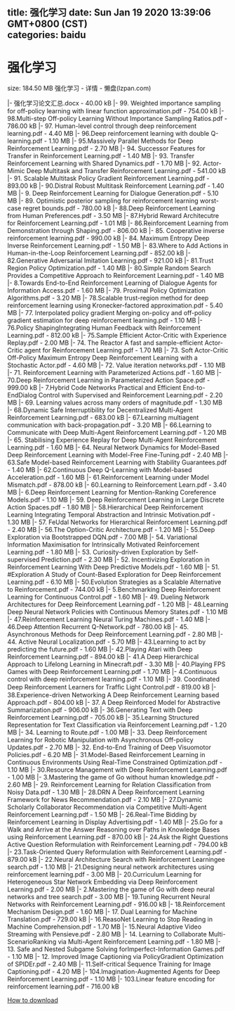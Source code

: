 
title: 强化学习
date: Sun Jan 19 2020 13:39:06 GMT+0800 (CST)    
categories: baidu
---

# 强化学习
size: 184.50 MB
 强化学习 - 详情 - 懒盘(lzpan.com)
 
|- 强化学习论文汇总.docx - 40.00 kB
|- 99. Weighted importance sampling for off-policy learning with linear function approximation.pdf - 754.00 kB
|- 98.Multi-step Off-policy Learning Without Importance Sampling Ratios.pdf - 786.00 kB
|- 97. Human-level control through deep reinforcement learning.pdf - 4.40 MB
|- 96.Deep reinforcement learning with double Q-learning.pdf - 1.10 MB
|- 95.Massively Parallel Methods for Deep Reinforcement Learning.pdf - 2.70 MB
|- 94. Successor Features for Transfer in Reinforcement Learning.pdf - 1.40 MB
|- 93. Transfer Reinforcement Learning with Shared Dynamics.pdf - 1.70 MB
|- 92. Actor-Mimic Deep Multitask and Transfer Reinforcement Learning.pdf - 541.00 kB
|- 91. Scalable Multitask Policy Gradient Reinforcement Learning.pdf - 893.00 kB
|- 90.Distral Robust Multitask Reinforcement Learning.pdf - 1.40 MB
|- 9. Deep Reinforcement Learning for Dialogue Generation.pdf - 5.10 MB
|- 89. Optimistic posterior sampling for reinforcement learning worst-case regret bounds.pdf - 780.00 kB
|- 88.Deep Reinforcement Learning from Human Preferences.pdf - 3.50 MB
|- 87.Hybrid Reward Architecutre for Reinforcement Learning.pdf - 1.01 MB
|- 86.Reinforcement Learning from Demonstration through Shaping.pdf - 806.00 kB
|- 85. Cooperative inverse reinforcement learning.pdf - 990.00 kB
|- 84. Maximum Entropy Deep Inverse Reinforcement Learning.pdf - 1.50 MB
|- 83.Where to Add Actions in Human-in-the-Loop Reinforcement Learning.pdf - 852.00 kB
|- 82.Generative Adversarial Imitation Learning.pdf - 921.00 kB
|- 81.Trust Region Policy Optimization.pdf - 1.40 MB
|- 80.Simple Random Search Provides a Competitive Approach to Reinforcement Learning.pdf - 1.40 MB
|- 8.Towards End-to-End Reinforcement Learning of Dialogue Agents for Information Access.pdf - 1.60 MB
|- 79. Proximal Policy Optimization Algorithms.pdf - 3.20 MB
|- 78.Scalable trust-region method for deep reinforcement learning using Kronecker-factored approximation.pdf - 5.40 MB
|- 77. Interpolated policy gradient Merging on-policy and off-policy gradient estimation for deep reinforcement learning.pdf - 1.10 MB
|- 76.Policy ShapingIntegrating Human Feedback with Reinforcement Learning.pdf - 812.00 kB
|- 75.Sample Efficient Actor-Critic with Experience Replay.pdf - 2.00 MB
|- 74. The Reactor A fast and sample-efficient Actor-Critic agent for Reinforcement Learning.pdf - 1.70 MB
|- 73. Soft Actor-Critic Off-Policy Maximum Entropy Deep Reinforcement Learning with a Stochastic Actor.pdf - 4.60 MB
|- 72. Value iteration networks.pdf - 1.10 MB
|- 71. Reinforcement Learning with Parameterized Actions.pdf - 1.60 MB
|- 70.Deep Reinforcement Learning in Parameterized Action Space.pdf - 999.00 kB
|- 7.Hybrid Code Networks Practical and Efficient End-to-EndDialog Control with Supervised and Reinforcement Learning.pdf - 2.20 MB
|- 69. Learning values across many orders of magnitude.pdf - 1.30 MB
|- 68.Dynamic Safe Interruptibility for Decentralized Multi-Agent Reinforcement Learning.pdf - 683.00 kB
|- 67.Learning multiagent communication with back-propagation.pdf - 3.20 MB
|- 66.Learning to Communicate with Deep Multi-Agent Reinforcement Learning.pdf - 1.20 MB
|- 65. Stabilising Experience Replay for Deep Multi-Agent Reinforcement Learning.pdf - 1.60 MB
|- 64. Neural Network Dynamics for Model-Based Deep Reinforcement Learning with Model-Free Fine-Tuning.pdf - 2.40 MB
|- 63.Safe Model-based Reinforcement Learning with Stability Guarantees.pdf - 1.40 MB
|- 62.Continuous Deep Q-Learning with Model-based Acceleration.pdf - 1.60 MB
|- 61.Reinforcement Learning under Model Mismatch.pdf - 878.00 kB
|- 60.Learning to Reinforcement Learn.pdf - 3.40 MB
|- 6.Deep Reinforcement Learning for Mention-Ranking Coreference Models.pdf - 1.10 MB
|- 59. Deep Reinforcement Learning in Large Discrete Action Spaces.pdf - 1.80 MB
|- 58.Hierarchical Deep Reinforcement Learning Integrating Temporal Abstraction and Intrinsic Motivation.pdf - 1.30 MB
|- 57. FeUdal Networks for Hierarchical Reinforcement Learning.pdf - 2.40 MB
|- 56.The Option-Critic Architecture.pdf - 1.20 MB
|- 55.Deep Exploration via Bootstrapped DQN.pdf - 7.00 MB
|- 54. Variational Information Maximisation for Intrinsically Motivated Reinforcement Learning.pdf - 1.80 MB
|- 53. Curiosity-driven Exploration by Self-supervised Prediction.pdf - 2.30 MB
|- 52. Incentivizing Exploration in Reinforcement Learning With Deep Predictive Models.pdf - 1.60 MB
|- 51. #Exploration A Study of Count-Based Exploration for Deep Reinforcement Learning.pdf - 6.10 MB
|- 50.Evolution Strategies as a Scalable Alternative to Reinforcement.pdf - 744.00 kB
|- 5.Benchmarking Deep Reinforcement Learning for Continuous Control.pdf - 1.60 MB
|- 49. Dueling Network Architectures for Deep Reinforcement Learning.pdf - 1.20 MB
|- 48.Learning Deep Neural Network Policies with Continuous Memory States.pdf - 1.10 MB
|- 47.Reinforcement Learning Neural Turing Machines.pdf - 1.40 MB
|- 46.Deep Attention Recurrent Q-Network.pdf - 780.00 kB
|- 45. Asynchronous Methods for Deep Reinforcement Learning.pdf - 2.80 MB
|- 44. Active Neural Localization.pdf - 5.70 MB
|- 43.Learning to act by predicting the future.pdf - 1.60 MB
|- 42.Playing Atari with Deep Reinforcement Learning.pdf - 894.00 kB
|- 41.A Deep Hierarchical Approach to Lifelong Learning in Minecraft.pdf - 3.30 MB
|- 40.Playing FPS Games with Deep Reinforcement Learning.pdf - 1.70 MB
|- 4.Continuous control with deep reinforcement learning.pdf - 1.10 MB
|- 39. Coordinated Deep Reinforcement Learners for Trafﬁc Light Control.pdf - 819.00 kB
|- 38.Experience-driven Networking A Deep Reinforcement Learning based Approach.pdf - 804.00 kB
|- 37. A Deep Reinforced Model for Abstractive Summarization.pdf - 906.00 kB
|- 36.Generating Text with Deep Reinforcement Learning.pdf - 705.00 kB
|- 35.Learning Structured Representation for Text Classification via Reinforcement Learning.pdf - 1.20 MB
|- 34. Learning to Route.pdf - 1.00 MB
|- 33. Deep Reinforcement Learning for Robotic Manipulation with Asynchronous Off-policy Updates.pdf - 2.70 MB
|- 32. End-to-End Training of Deep Visuomotor Policies.pdf - 6.20 MB
|- 31.Model-Based Reinforcement Learning in Continuous Environments Using Real-Time Constrained Optimization.pdf - 1.10 MB
|- 30.Resource Management with Deep Reinforcement Learning.pdf - 1.00 MB
|- 3.Mastering the game of Go without human knowledge.pdf - 2.60 MB
|- 29. Reinforcement Learning for Relation Classification from Noisy Data.pdf - 1.30 MB
|- 28.DRN A Deep Reinforcement Learning Framework for News Recommendation.pdf - 2.10 MB
|- 27.Dynamic Scholarly Collaborator Recommendation via Competitive Multi-Agent Reinforcement Learning.pdf - 1.50 MB
|- 26.Real-Time Bidding by Reinforcement Learning in Display Advertising.pdf - 1.40 MB
|- 25.Go for a Walk and Arrive at the Answer Reasoning over Paths in Knowledge Bases using Reinforcement Learning.pdf - 870.00 kB
|- 24.Ask the Right Questions Active Question Reformulation with Reinforcement Learning.pdf - 794.00 kB
|- 23.Task-Oriented Query Reformulation with Reinforcement Learning.pdf - 879.00 kB
|- 22.Neural Architecture Search with Reinforcement Learningee search.pdf - 1.10 MB
|- 21.Designing neural network architectures using reinforcement learning.pdf - 3.00 MB
|- 20.Curriculum Learning for Heterogeneous Star Network Embedding via Deep Reinforcement Learning.pdf - 2.00 MB
|- 2.Mastering the game of Go with deep neural networks and tree search.pdf - 3.00 MB
|- 19.Tuning Recurrent Neural Networks with Reinforcement Learning.pdf - 916.00 kB
|- 18.Reinforcement Mechanism Design.pdf - 1.60 MB
|- 17. Dual Learning for Machine Translation.pdf - 729.00 kB
|- 16.ReasoNet Learning to Stop Reading in Machine Comprehension.pdf - 1.70 MB
|- 15.Neural Adaptive Video Streaming with Pensieve.pdf - 2.80 MB
|- 14. Learning to Collaborate Multi-ScenarioRanking via Multi-Agent Reinforcement Learning.pdf - 1.80 MB
|- 13. Safe and Nested Subgame Solving forImperfect-Information Games.pdf - 1.10 MB
|- 12. Improved Image Captioning via PolicyGradient Optimization of SPIDEr.pdf - 2.40 MB
|- 11.Self-critical Sequence Training for Image Captioning.pdf - 4.20 MB
|- 104.Imagination-Augmented Agents for Deep Reinforcement Learning.pdf - 1.10 MB
|- 103.Linear feature encoding for reinforcement learning.pdf - 716.00 kB

[How to download](https://bpcam.bemobtrk.com/go/2ceec3aa-1ca2-46d6-b9ff-aaa5c184517c?jno=493)